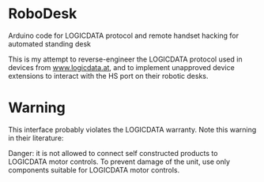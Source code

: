 # RoboDesk
Arduino code for LOGICDATA protocol and remote handset hacking for automated standing desk

This is my attempt to reverse-engineer the LOGICDATA protocol used in devices from www.logicdata.at, and to implement unapproved device extensions to interact with the HS port on their robotic desks.

# Warning
This interface probably violates the LOGICDATA warranty.  Note this warning in their literature:

Danger: it is not allowed to connect self constructed products to
LOGICDATA motor controls. To prevent damage of the unit, use only
components suitable for LOGICDATA motor controls.

